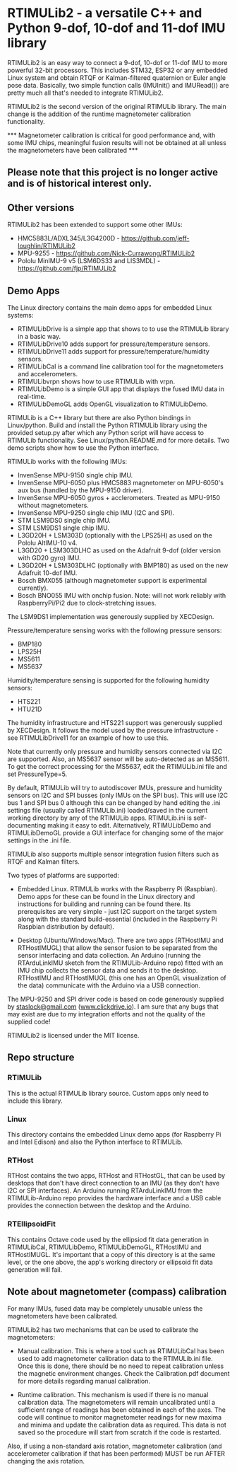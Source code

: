 # RTIMULib2 - a versatile C++ and Python 9-dof, 10-dof and 11-dof IMU library

RTIMULib2 is an easy way to connect a 9-dof, 10-dof or 11-dof IMU to more powerful 32-bit processors.  This includes STM32, ESP32 or any embedded Linux system and obtain RTQF or Kalman-filtered quaternion or Euler angle pose data. Basically, two simple function calls (IMUInit() and IMURead()) are pretty much all that's needed to integrate RTIMULib2.

RTIMULib2 is the second version of the original RTIMULib library. The main change is the addition of the runtime magnetometer calibration functionality.

*** Magnetometer calibration is critical for good performance and, with some IMU chips, meaningful fusion results will not be obtained at all unless the magnetometers have been calibrated ***

## Please note that this project is no longer active and is of historical interest only.

## Other versions

RTIMULib2 has been extended to support some other IMUs:

* HMC5883L/ADXL345/L3G4200D - https://github.com/jeff-loughlin/RTIMULib2
* MPU-9255 - https://github.com/Nick-Currawong/RTIMULib2
* Pololu MinIMU-9 v5 (LSM6DS33 and LIS3MDL) - https://github.com/fjp/RTIMULib2

## Demo Apps

The Linux directory contains the main demo apps for embedded Linux systems:

* RTIMULibDrive is a simple app that shows to to use the RTIMULib library in a basic way.
* RTIMULibDrive10 adds support for pressure/temperature sensors.
* RTIMULibDrive11 adds support for pressure/temperature/humidity sensors.
* RTIMULibCal is a command line calibration tool for the magnetometers and accelerometers.
* RTIMULibvrpn shows how to use RTIMULib with vrpn.
* RTIMULibDemo is a simple GUI app that displays the fused IMU data in real-time.
* RTIMULibDemoGL adds OpenGL visualization to RTIMULibDemo.

RTIMULib is a C++ library but there are also Python bindings in Linux/python. Build and install the Python RTIMULib library using the provided setup.py after which any Python script will have access to RTIMULib functionality. See Linux/python.README.md for more details. Two demo scripts show how to use the Python interface.

RTIMULib works with the following IMUs:

* InvenSense MPU-9150 single chip IMU.
* InvenSense MPU-6050 plus HMC5883 magnetometer on MPU-6050's aux bus (handled by the MPU-9150 driver).
* InvenSense MPU-6050 gyros + acclerometers. Treated as MPU-9150 without magnetometers.
* InvenSense MPU-9250 single chip IMU (I2C and SPI).
* STM LSM9DS0 single chip IMU.
* STM LSM9DS1 single chip IMU.
* L3GD20H + LSM303D (optionally with the LPS25H) as used on the Pololu AltIMU-10 v4.
* L3GD20 + LSM303DLHC as used on the Adafruit 9-dof (older version with GD20 gyro) IMU. 
* L3GD20H + LSM303DLHC (optionally with BMP180) as used on the new Adafruit 10-dof IMU.
* Bosch BMX055 (although magnetometer support is experimental currently).
* Bosch BNO055 IMU with onchip fusion. Note: will not work reliably with RaspberryPi/Pi2 due to clock-stretching issues.

The LSM9DS1 implementation was generously supplied by XECDesign.

Pressure/temperature sensing works with the following pressure sensors:

* BMP180
* LPS25H
* MS5611
* MS5637

Humidity/temperature sensing is supported for the following humidity sensors:

* HTS221
* HTU21D

The humidity infrastructure and HTS221 support was generously supplied by XECDesign. It follows the model used by the pressure infrastructure - see RTIMULibDrive11 for an example of how to use this.

Note that currently only pressure and humidity sensors connected via I2C are supported. Also, an MS5637 sensor will be auto-detected as an MS5611. To get the correct processing for the MS5637, edit the RTIMULib.ini file and set PressureType=5.

By default, RTIMULib will try to autodiscover IMUs, pressure and humidity sensors on I2C and SPI busses (only IMUs on the SPI bus). This will use I2C bus 1 and SPI bus 0 although this can be changed by hand editing the .ini settings file (usually called RTIMULib.ini) loaded/saved in the current working directory by any of the RTIMULib apps. RTIMULib.ini is self-documenting making it easy to edit. Alternatively, RTIMULibDemo and RTIMULibDemoGL provide a GUI interface for changing some of the major settings in the .ini file.

RTIMULib also supports multiple sensor integration fusion filters such as RTQF and Kalman filters.

Two types of platforms are supported:

* Embedded Linux. RTIMULib works with the Raspberry Pi (Raspbian). Demo apps for these can be found in the Linux directory and instructions for building and running can be found there. Its prerequisites are very simple - just I2C support on the target system along with the standard build-essential (included in the Raspberry Pi Raspbian distribution by default).

* Desktop (Ubuntu/Windows/Mac). There are two apps (RTHostIMU and RTHostIMUGL) that allow the sensor fusion to be separated from the sensor interfacing and data collection. An Arduino (running the RTArduLinkIMU sketch from the RTIMULib-Arduino repo) fitted with an IMU chip collects the sensor data and sends it to the desktop. RTHostIMU and RTHostIMUGL (this one has an OpenGL visualization of the data) communicate with the Arduino via a USB connection.

The MPU-9250 and SPI driver code is based on code generously supplied by staslock@gmail.com (www.clickdrive.io). I am sure that any bugs that may exist are due to my integration efforts and not the quality of the supplied code!

RTIMULib2 is licensed under the MIT license.

## Repo structure

### RTIMULib

This is the actual RTIMULib library source. Custom apps only need to include this library.

### Linux

This directory contains the embedded Linux demo apps (for Raspberry Pi and Intel Edison) and also the Python interface to RTIMULib.

### RTHost

RTHost contains the two apps, RTHost and RTHostGL, that can be used by desktops that don't have direct connection to an IMU (as they don't have I2C or SPI interfaces). An Arduino running RTArduLinkIMU from the RTIMULib-Arduino repo provides the hardware interface and a USB cable provides the connection between the desktop and the Arduino.

### RTEllipsoidFit

This contains Octave code used by the ellipsiod fit data generation in RTIMULibCal, RTIMULibDemo, RTIMULibDemoGL, RTHostIMU and RTHostIMUGL. It's important that a copy of this directory is at the same level, or the one above, the app's working directory or ellipsoid fit data generation will fail.

## Note about magnetometer (compass) calibration

For many IMUs, fused data may be completely unusable unless the magnetometers have been calibrated.

RTIMULib2 has two mechanisms that can be used to calibrate the magnetometers:

* Manual calibration. This is where a tool such as RTIMULibCal has been used to add magnetometer calibration data to the RTIMULib.ini file. Once this is done, there should be no need to repeat calibration unless the magnetic environment changes. Check the Calibration.pdf document for more details regarding manual calibration.

* Runtime calibration. This mechanism is used if there is no manual calibration data. The magnetometers will remain uncalibrated until a sufficient range of readings has been obtained in each of the axes. The code will continue to monitor magnetometer readings for new maxima and minima and update the calibration data as required. This data is not saved so the procedure will start from scratch if the code is restarted.

Also, if using a non-standard axis rotation, magnetometer calibration (and accelerometer calibration if that has been performed) MUST be run AFTER changing the axis rotation.


